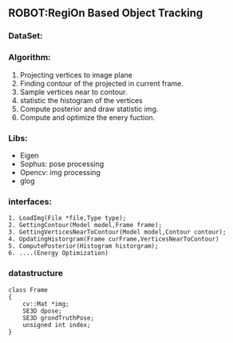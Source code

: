## ROBOT:RegiOn Based Object Tracking

### DataSet:

### Algorithm:

1. Projecting vertices to image plane
2. Finding contour of the projected in current frame.
3. Sample vertices near to contour.
4. statistic the histogram of the vertices
5. Compute posterior and draw statistic img.
6. Compute and optimize the enery fuction.

### Libs:
- Eigen
- Sophus: pose processing
- Opencv: img processing
- glog
 
### interfaces:
```
1. LoadImg(File *file,Type type); 
2. GettingContour(Model model,Frame frame); 
3. GettingVerticesNearToContour(Model model,Contour contour); 
4. UpdatingHistorgram(Frame curFrame,VerticesNearToContour) 
5. ComputePosterior(Histogram historgram);
6. ....(Energy Optimization)
```

### datastructure
```
class Frame
{ 
    cv::Mat *img; 
    SE3D dpose; 
    SE3D grondTruthPose; 
    unsigned int index;
}
```
